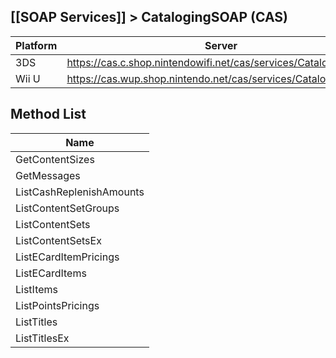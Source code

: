 ## [[SOAP Services]] > CatalogingSOAP (CAS)

| Platform | Server |
| --- | --- |
| 3DS | https://cas.c.shop.nintendowifi.net/cas/services/CatalogingSOAP |
| Wii U | https://cas.wup.shop.nintendo.net/cas/services/CatalogingSOAP |

## Method List
| Name |
| --- |
| GetContentSizes |
| GetMessages |
| ListCashReplenishAmounts |
| ListContentSetGroups |
| ListContentSets |
| ListContentSetsEx |
| ListECardItemPricings |
| ListECardItems |
| ListItems |
| ListPointsPricings |
| ListTitles |
| ListTitlesEx |